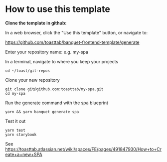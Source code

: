 # How to use this template

**Clone the template in github:**

In a web browser, click the "Use this template" button, or navigate to:

https://github.com/toasttab/banquet-frontend-template/generate

Enter your repository name: e.g. my-spa

In a terminal, navigate to where you keep your projects

```
cd ~/toast/git-repos
```

Clone your new repository
```
git clone git@github.com:toasttab/my-spa.git
cd my-spa
```

Run the generate command with the spa blueprint
```
yarn && yarn banquet generate spa
```

Test it out
```
yarn test
yarn storybook
```

See https://toasttab.atlassian.net/wiki/spaces/FE/pages/491847930/How+to+Create+a+new+SPA
